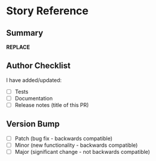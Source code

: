 # Story Reference

## Summary

**REPLACE**

## Author Checklist

I have added/updated:

- [ ] Tests
- [ ] Documentation
- [ ] Release notes (title of this PR)

## Version Bump

- [ ] Patch (bug fix - backwards compatible)
- [ ] Minor (new functionality - backwards compatible)
- [ ] Major (significant change - not backwards compatible)
